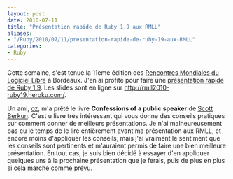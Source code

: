 ```yaml
---
layout: post
date: 2010-07-11
title: "Présentation rapide de Ruby 1.9 aux RMLL"
aliases:
- "/Ruby/2010/07/11/presentation-rapide-de-ruby-19-aux-RMLL"
categories:
- Ruby
---
```

Cette semaine, s'est tenue la 11ème édition des
[Rencontres Mondiales du Logiciel Libre](http://2010.rmll.info/)
à Bordeaux. J'en ai profité pour faire une
[présentation rapide de Ruby 1.9](http://2010.rmll.info/Presentation-rapide-de-Ruby-1-9.html).
Les slides sont en ligne sur http://rmll2010-ruby19.heroku.com/.

Un ami, [oz](http://wtf.cyprio.net/), m'a prêté le livre **Confessions of a
public speaker** de [Scott Berkun](http://www.scottberkun.com/). C'est u
livre très intéressant qui vous donne des conseils pratiques sur comment
donner de meilleurs présentations. Je n'ai malheureusement pas eu le temps de
le lire entièrement avant ma présentation aux RMLL, et encore moins
d'appliquer les conseils, mais j'ai vraiment le sentiment que les conseils
sont pertinents et m'auraient permis de faire une bien meilleure présentation.
En tout cas, je suis bien décidé à essayer d'en appliquer quelques uns à la
prochaine présentation que je ferais, puis de plus en plus si cela marche
comme prévu.
